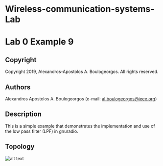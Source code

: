# Wireless-communication-systems-Lab
# Lab 0 Example 9

## Copyright
Copyright 2019, Alexandros-Apostolos A. Boulogeorgos. All rights reserved.

## Authors
Alexandros Apostolos A. Boulogeorgos (e-mail: al.boulogeorgos@ieee.org)

## Description  
This is a simple example that demonstrates the implementation and use of the low pass filter (LPF) in gnuradio. 

## Topology
![alt text](https://github.com/aboulogeorgos/Wireless-communication-systems-Lab/blob/master/Lab0/example9/example9.grc.png?raw=true)
